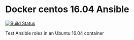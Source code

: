# Docker centos 16.04 Ansible

[![Build Status](https://travis-ci.org/dovry/docker_ubuntu16_ansible.svg?branch=master)](https://travis-ci.org/dovry/docker_ubuntu16_ansible)

Test Ansible roles in an Ubuntu 16.04 container
